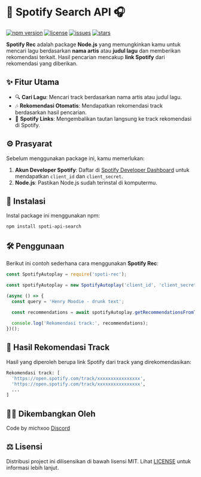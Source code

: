 # 🎵 Spotify Search API 🎧

[![npm version](https://img.shields.io/npm/v/spoti-rec)](https://www.npmjs.com/package/spoti-rec)
[![license](https://img.shields.io/npm/l/spoti-rec)](https://github.com/michxoo/spoti-rec/blob/main/LICENSE)
[![issues](https://img.shields.io/github/issues/michxoo/spoti-rec)](https://github.com/michxoo/rec/issues)
[![stars](https://img.shields.io/github/stars/michxoo/spoti-rec)](https://github.com/michxoo/spoti-rec/stargazers)


**Spotify Rec** adalah package **Node.js** yang memungkinkan kamu untuk mencari lagu berdasarkan **nama artis** atau **judul lagu** dan memberikan rekomendasi terkait. Hasil pencarian mencakup **link Spotify** dari rekomendasi yang diberikan.

## ✨ Fitur Utama

- 🔍 **Cari Lagu**: Mencari track berdasarkan nama artis atau judul lagu.
- 🎶 **Rekomendasi Otomatis**: Mendapatkan rekomendasi track berdasarkan hasil pencarian.
- 🔗 **Spotify Links**: Mengembalikan tautan langsung ke track rekomendasi di Spotify.

## ⚙️ Prasyarat

Sebelum menggunakan package ini, kamu memerlukan:
1. **Akun Developer Spotify**: Daftar di [Spotify Developer Dashboard](https://developer.spotify.com/dashboard/applications) untuk mendapatkan `client_id` dan `client_secret`.
2. **Node.js**: Pastikan Node.js sudah terinstal di komputermu.

## 🚀 Instalasi

Instal package ini menggunakan npm:

```bash
npm install spoti-api-search
```

## 🛠️ Penggunaan

Berikut ini contoh sederhana cara menggunakan **Spotify Rec**:

```javascript
const SpotifyAutoplay = require('spoti-rec');

const spotifyAutoplay = new SpotifyAutoplay('client_id', 'client_secret');

(async () => {
  const query = 'Henry Moodie - drunk text';
  
  const recommendations = await spotifyAutoplay.getRecommendationsFromTrackName(query);

  console.log('Rekomendasi track:', recommendations);
})();
```

## 📀 Hasil Rekomendasi Track

Hasil yang diperoleh berupa link Spotify dari track yang direkomendasikan:

```bash
Rekomendasi track: [
  'https://open.spotify.com/track/xxxxxxxxxxxxxxxx',
  'https://open.spotify.com/track/xxxxxxxxxxxxxxxx',
  ...
]
```

## 🧑‍💻 Dikembangkan Oleh

Code by michxoo
[Discord](https://discord.com/users/707254056535588924)

## ⚖️ Lisensi

Distribusi project ini dilisensikan di bawah lisensi MIT. Lihat [LICENSE](https://github.com/michxoo/spoti-rec/blob/main/LICENSE) untuk informasi lebih lanjut.